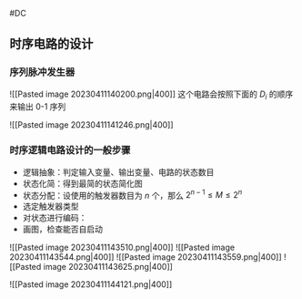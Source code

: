 #DC 
## 时序电路的设计

### 序列脉冲发生器
![[Pasted image 20230411140200.png|400]]
这个电路会按照下面的 $D_{i}$ 的顺序来输出 0-1 序列

![[Pasted image 20230411141246.png|400]]

### 时序逻辑电路设计的一般步骤
- 逻辑抽象：判定输入变量、输出变量、电路的状态数目
- 状态化简：得到最简的状态简化图
- 状态分配：设使用的触发器数目为 $n$ 个，那么 $2^{n-1} \le M \le 2^{n}$
- 选定触发器类型
- 对状态进行编码：
- 画图，检查能否自启动

![[Pasted image 20230411143510.png|400]]
![[Pasted image 20230411143544.png|400]]
![[Pasted image 20230411143559.png|400]]
![[Pasted image 20230411143625.png|400]]

![[Pasted image 20230411144121.png|400]]

